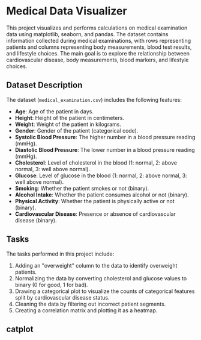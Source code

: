 # Medical Data Visualizer

This project visualizes and performs calculations on medical examination data using matplotlib, seaborn, and pandas. The dataset contains information collected during medical examinations, with rows representing patients and columns representing body measurements, blood test results, and lifestyle choices. The main goal is to explore the relationship between cardiovascular disease, body measurements, blood markers, and lifestyle choices.

## Dataset Description

The dataset (`medical_examination.csv`) includes the following features:

- **Age**: Age of the patient in days.
- **Height**: Height of the patient in centimeters.
- **Weight**: Weight of the patient in kilograms.
- **Gender**: Gender of the patient (categorical code).
- **Systolic Blood Pressure**: The higher number in a blood pressure reading (mmHg).
- **Diastolic Blood Pressure**: The lower number in a blood pressure reading (mmHg).
- **Cholesterol**: Level of cholesterol in the blood (1: normal, 2: above normal, 3: well above normal).
- **Glucose**: Level of glucose in the blood (1: normal, 2: above normal, 3: well above normal).
- **Smoking**: Whether the patient smokes or not (binary).
- **Alcohol Intake**: Whether the patient consumes alcohol or not (binary).
- **Physical Activity**: Whether the patient is physically active or not (binary).
- **Cardiovascular Disease**: Presence or absence of cardiovascular disease (binary).

## Tasks

The tasks performed in this project include:

1. Adding an "overweight" column to the data to identify overweight patients.
2. Normalizing the data by converting cholesterol and glucose values to binary (0 for good, 1 for bad).
3. Drawing a categorical plot to visualize the counts of categorical features split by cardiovascular disease status.
4. Cleaning the data by filtering out incorrect patient segments.
5. Creating a correlation matrix and plotting it as a heatmap.

## catplot
